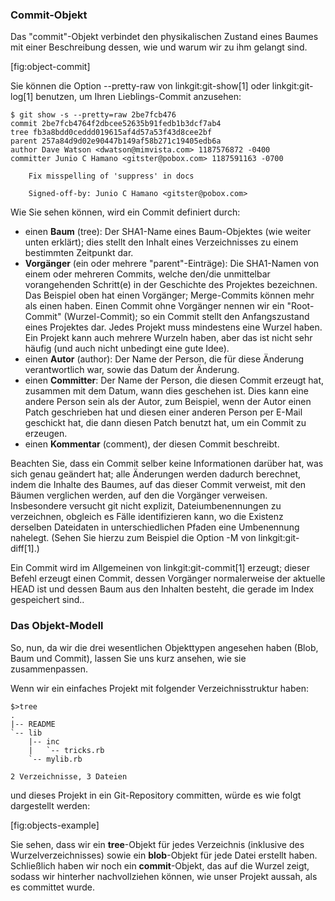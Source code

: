 ### Commit-Objekt ###

Das "commit"-Objekt verbindet den physikalischen Zustand eines Baumes
mit einer Beschreibung dessen, wie und warum wir zu ihm gelangt sind.

[fig:object-commit]

Sie können die Option --pretty-raw von linkgit:git-show[1] oder
linkgit:git-log[1] benutzen, um Ihren Lieblings-Commit anzusehen:

    $ git show -s --pretty=raw 2be7fcb476
    commit 2be7fcb4764f2dbcee52635b91fedb1b3dcf7ab4
    tree fb3a8bdd0ceddd019615af4d57a53f43d8cee2bf
    parent 257a84d9d02e90447b149af58b271c19405edb6a
    author Dave Watson <dwatson@mimvista.com> 1187576872 -0400
    committer Junio C Hamano <gitster@pobox.com> 1187591163 -0700

        Fix misspelling of 'suppress' in docs

        Signed-off-by: Junio C Hamano <gitster@pobox.com>

Wie Sie sehen können, wird ein Commit definiert durch:

- einen **Baum** (tree): Der SHA1-Name eines Baum-Objektes (wie weiter unten
  erklärt); dies stellt den Inhalt eines Verzeichnisses zu einem
  bestimmten Zeitpunkt dar.
- **Vorgänger** (ein oder mehrere "parent"-Einträge): Die SHA1-Namen von
  einem oder mehreren Commits, welche den/die unmittelbar vorangehenden
  Schritt(e) in der Geschichte des Projektes bezeichnen.  Das Beispiel
  oben hat einen Vorgänger; Merge-Commits können mehr als einen haben.
  Einen Commit ohne Vorgänger nennen wir ein "Root-Commit"
  (Wurzel-Commit); so ein Commit stellt den Anfangszustand eines
  Projektes dar.  Jedes Projekt muss mindestens eine Wurzel haben.  Ein
  Projekt kann auch mehrere Wurzeln haben, aber das ist nicht sehr
  häufig (und auch nicht unbedingt eine gute Idee).
- einen **Autor** (author): Der Name der Person, die für diese Änderung
  verantwortlich war, sowie das Datum der Änderung.
- einen **Committer**: Der Name der Person, die diesen Commit erzeugt
  hat, zusammen mit dem Datum, wann dies geschehen ist.  Dies kann eine
  andere Person sein als der Autor, zum Beispiel, wenn der Autor einen
  Patch geschrieben hat und diesen einer anderen Person per E-Mail
  geschickt hat, die dann diesen Patch benutzt hat, um ein Commit zu
  erzeugen.
- einen **Kommentar** (comment), der diesen Commit beschreibt.

Beachten Sie, dass ein Commit selber keine Informationen darüber hat,
was sich genau geändert hat; alle Änderungen werden dadurch berechnet,
indem die Inhalte des Baumes, auf das dieser Commit verweist, mit den
Bäumen verglichen werden, auf den die Vorgänger verweisen.  Insbesondere
versucht git nicht explizit, Dateiumbenennungen zu verzeichnen, obgleich
es Fälle identifizieren kann, wo die Existenz derselben Dateidaten in
unterschiedlichen Pfaden eine Umbenennung nahelegt.  (Sehen Sie hierzu
zum Beispiel die Option -M von linkgit:git-diff[1].)

Ein Commit wird im Allgemeinen von linkgit:git-commit[1] erzeugt; dieser
Befehl erzeugt einen Commit, dessen Vorgänger normalerweise der aktuelle
HEAD ist und dessen Baum aus den Inhalten besteht, die gerade im Index
gespeichert sind..

### Das Objekt-Modell ###

So, nun, da wir die drei wesentlichen Objekttypen angesehen haben (Blob,
Baum und Commit), lassen Sie uns kurz ansehen, wie sie zusammenpassen.

Wenn wir ein einfaches Projekt mit folgender Verzeichnisstruktur haben:

    $>tree
    .
    |-- README
    `-- lib
        |-- inc
        |   `-- tricks.rb
        `-- mylib.rb

    2 Verzeichnisse, 3 Dateien

und dieses Projekt in ein Git-Repository committen, würde es wie folgt
dargestellt werden:

[fig:objects-example]

Sie sehen, dass wir ein **tree**-Objekt für jedes Verzeichnis (inklusive
des Wurzelverzeichnisses) sowie ein **blob**-Objekt für jede Datei
erstellt haben.  Schließlich haben wir noch ein **commit**-Objekt, das
auf die Wurzel zeigt, sodass wir hinterher nachvollziehen können, wie
unser Projekt aussah, als es committet wurde.
